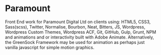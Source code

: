 # Paramount
Front End work for Paramount Digital Ltd on clients using: HTML5, CSS3, Sass(scss), Twitter, Normalise, Bourbon, Neat, Bitters, JS, Wordpress, Wordpress Custom Themes, Wordpress ACF, Git, GitHub, Gulp, Grunt, NPM and animations and or interactivity built with Adobe Animate.  Alternatively, the GreenSock Framework may be used for animation as perhaps just vanilla javascript for simple motion graphics.
